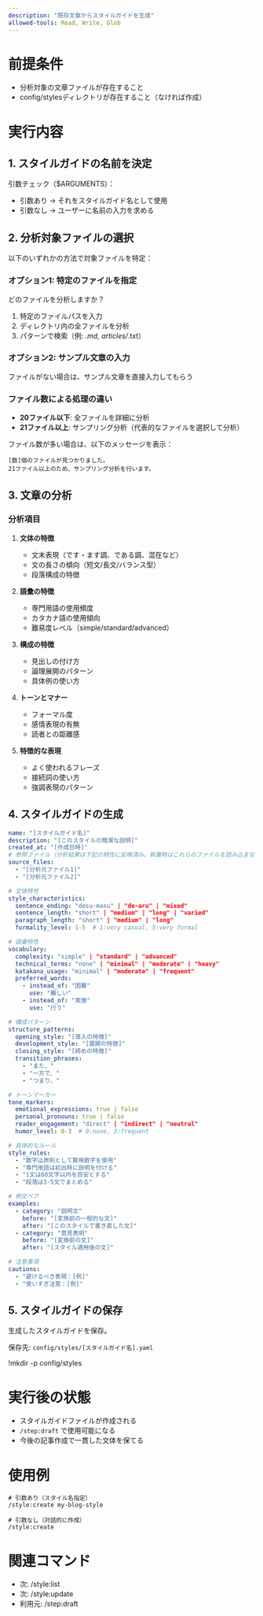 ```yaml
---
description: "既存文章からスタイルガイドを生成"
allowed-tools: Read, Write, Glob
---
```


# 前提条件
- 分析対象の文章ファイルが存在すること
- config/stylesディレクトリが存在すること（なければ作成）

# 実行内容

## 1. スタイルガイドの名前を決定
引数チェック（$ARGUMENTS）：
- 引数あり → それをスタイルガイド名として使用
- 引数なし → ユーザーに名前の入力を求める

## 2. 分析対象ファイルの選択
以下のいずれかの方法で対象ファイルを特定：

### オプション1: 特定のファイルを指定
どのファイルを分析しますか？
1) 特定のファイルパスを入力
2) ディレクトリ内の全ファイルを分析
3) パターンで検索（例: *.md, articles/*.txt）

### オプション2: サンプル文章の入力
ファイルがない場合は、サンプル文章を直接入力してもらう

### ファイル数による処理の違い
- **20ファイル以下**: 全ファイルを詳細に分析
- **21ファイル以上**: サンプリング分析（代表的なファイルを選択して分析）

ファイル数が多い場合は、以下のメッセージを表示：
```
[数]個のファイルが見つかりました。
21ファイル以上のため、サンプリング分析を行います。
```

## 3. 文章の分析

### 分析項目
1. **文体の特徴**
   - 文末表現（です・ます調、である調、混在など）
   - 文の長さの傾向（短文/長文/バランス型）
   - 段落構成の特徴

2. **語彙の特徴**
   - 専門用語の使用頻度
   - カタカナ語の使用傾向
   - 難易度レベル（simple/standard/advanced）

3. **構成の特徴**
   - 見出しの付け方
   - 論理展開のパターン
   - 具体例の使い方

4. **トーンとマナー**
   - フォーマル度
   - 感情表現の有無
   - 読者との距離感

5. **特徴的な表現**
   - よく使われるフレーズ
   - 接続詞の使い方
   - 強調表現のパターン

## 4. スタイルガイドの生成

```yaml
name: "[スタイルガイド名]"
description: "[このスタイルの簡潔な説明]"
created_at: "[作成日時]"
# 参照ファイル（分析結果は下記の特性に反映済み。執筆時はこれらのファイルを読み込まないこと）
source_files:
  - "[分析元ファイル1]"
  - "[分析元ファイル2]"

# 文体特性
style_characteristics:
  sentence_ending: "desu-masu" | "de-aru" | "mixed"
  sentence_length: "short" | "medium" | "long" | "varied"
  paragraph_length: "short" | "medium" | "long"
  formality_level: 1-5  # 1:very casual, 5:very formal

# 語彙特性
vocabulary:
  complexity: "simple" | "standard" | "advanced"
  technical_terms: "none" | "minimal" | "moderate" | "heavy"
  katakana_usage: "minimal" | "moderate" | "frequent"
  preferred_words:
    - instead_of: "困難"
      use: "難しい"
    - instead_of: "実施"
      use: "行う"

# 構成パターン
structure_patterns:
  opening_style: "[導入の特徴]"
  development_style: "[展開の特徴]"
  closing_style: "[締めの特徴]"
  transition_phrases:
    - "また、"
    - "一方で、"
    - "つまり、"

# トーンマーカー
tone_markers:
  emotional_expressions: true | false
  personal_pronouns: true | false
  reader_engagement: "direct" | "indirect" | "neutral"
  humor_level: 0-3  # 0:none, 3:frequent

# 具体的なルール
style_rules:
  - "数字は原則として算用数字を使用"
  - "専門用語は初出時に説明を付ける"
  - "1文は60文字以内を目安とする"
  - "段落は3-5文でまとめる"

# 例文ペア
examples:
  - category: "説明文"
    before: "[変換前の一般的な文]"
    after: "[このスタイルで書き直した文]"
  - category: "意見表明"
    before: "[変換前の文]"
    after: "[スタイル適用後の文]"

# 注意事項
cautions:
  - "避けるべき表現：[例]"
  - "使いすぎ注意：[例]"
```

## 5. スタイルガイドの保存
生成したスタイルガイドを保存。

保存先: `config/styles/[スタイルガイド名].yaml`

!mkdir -p config/styles

# 実行後の状態
- スタイルガイドファイルが作成される
- `/step:draft` で使用可能になる
- 今後の記事作成で一貫した文体を保てる

# 使用例
```
# 引数あり（スタイル名指定）
/style:create my-blog-style

# 引数なし（対話的に作成）
/style:create
```

# 関連コマンド
- 次: /style:list
- 次: /style:update
- 利用元: /step:draft